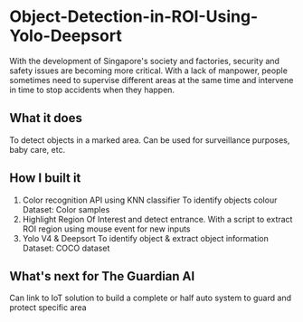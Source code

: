 # Object-Detection-in-ROI-Using-Yolo-Deepsort
With the development of Singapore's society and factories, security and safety issues are becoming more critical. With a lack of manpower, people sometimes need to supervise different areas at the same time and intervene in time to stop accidents when they happen.

## What it does
To detect objects in a marked area. Can be used for surveillance purposes, baby care, etc.
## How I built it
1. Color recognition API using KNN classifier
To identify objects colour
Dataset: Color samples
2. Highlight Region Of Interest and detect entrance.
With a script to extract ROI region using mouse event for new inputs
3. Yolo V4 & Deepsort
To identify object & extract object information
Dataset: COCO dataset
## What's next for The Guardian AI
Can link to IoT solution to build a complete or half auto system to guard and protect specific area
